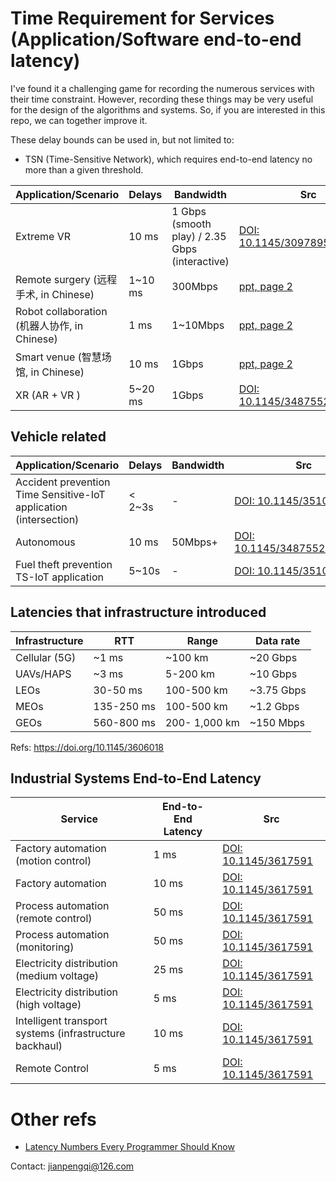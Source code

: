 # Time Requirement for Services (Application/Software end-to-end latency)
I've found it a challenging game for recording the numerous services with
their time constraint. However, recording these things may be very useful for
the design of the algorithms and systems. So, if you are interested in this
repo, we can together improve it.

These delay bounds can be used in, but not limited to:
- TSN (Time-Sensitive Network), which requires end-to-end latency no more
  than a given threshold.



| Application/Scenario |  Delays |  Bandwidth | Src  |
|           ---        |    ---  |      ---   | ---  | 
| Extreme VR           |  10 ms  |    1 Gbps (smooth play) / 2.35 Gbps (interactive) |  [DOI: 10.1145/3097895.3097901](https://dl.acm.org/doi/10.1145/3097895.3097901)
| Remote surgery  (远程手术, in Chinese)     | 1~10 ms |    300Mbps |  [ppt, page 2](http://www.ecconsortium.net/Uploads/file/20200506/20200506131731_63298.pdf)
| Robot collaboration (机器人协作, in Chinese) |   1 ms  |   1~10Mbps |  [ppt, page 2](http://www.ecconsortium.net/Uploads/file/20200506/20200506131731_63298.pdf)
| Smart venue (智慧场馆, in Chinese)          |  10 ms  |    1Gbps   |  [ppt, page 2](http://www.ecconsortium.net/Uploads/file/20200506/20200506131731_63298.pdf)
| XR (AR + VR )        |  5~20 ms  |    1Gbps   |  [DOI: 10.1145/3487552.3487815](https://doi.org/10.1145/3487552.3487815)


## Vehicle related
| Application/Scenario |  Delays |  Bandwidth | Src  |
|           ---        |    ---  |      ---   | ---  | 
| Accident prevention Time Sensitive-IoT application (intersection)        |  < 2~3s  |    -   |  [DOI: 10.1145/3510411](https://doi.org/10.1145/3510411)
| Autonomous           |   10 ms  |    50Mbps+ |  [DOI: 10.1145/3487552.3487815](https://doi.org/10.1145/3487552.3487815)
| Fuel theft prevention TS-IoT application        |  5~10s  |    -   |  [DOI: 10.1145/3510411](https://doi.org/10.1145/3510411)

## Latencies that infrastructure introduced 
| Infrastructure       |  RTT |     Range  | Data rate  |
|           ---        |    ---  |      ---   | ---        | 
|    Cellular (5G)     |    ~1 ms  |      ~100 km   |   ~20 Gbps     | 
|    UAVs/HAPS         |    ~3 ms  |      5-200 km   |    ~10 Gbps     | 
|    LEOs              |    30-50 ms  |     100-500 km   |    ~3.75 Gbps     | 
|    MEOs              |    135-250 ms  |      100-500 km   |    ~1.2 Gbps     | 
|    GEOs              |    560-800 ms |     200- 1,000 km  |    ~150 Mbps     | 
Refs: https://doi.org/10.1145/3606018

## Industrial Systems End-to-End Latency
| Service | End-to-End Latency | Src |
| --- | --- | --- |
| Factory automation (motion control) | 1 ms | [DOI: 10.1145/3617591](https://doi.org/10.1145/3617591) |
| Factory automation  | 10 ms | [DOI: 10.1145/3617591](https://doi.org/10.1145/3617591) |
| Process automation (remote control) | 50 ms | [DOI: 10.1145/3617591](https://doi.org/10.1145/3617591) |
| Process automation (monitoring) | 50 ms | [DOI: 10.1145/3617591](https://doi.org/10.1145/3617591) |
| Electricity distribution (medium voltage) | 25 ms | [DOI: 10.1145/3617591](https://doi.org/10.1145/3617591) |
| Electricity distribution (high voltage) | 5 ms | [DOI: 10.1145/3617591](https://doi.org/10.1145/3617591) |
| Intelligent transport systems (infrastructure backhaul) | 10 ms | [DOI: 10.1145/3617591](https://doi.org/10.1145/3617591) |
| Remote Control | 5 ms | [DOI: 10.1145/3617591](https://doi.org/10.1145/3617591) |

# Other refs
- [Latency Numbers Every Programmer Should Know](https://colin-scott.github.io/personal_website/research/interactive_latency.html)

Contact: jianpengqi@126.com
